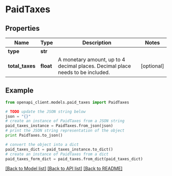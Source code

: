 # PaidTaxes


## Properties
Name | Type | Description | Notes
------------ | ------------- | ------------- | -------------
**type** | **str** |  | 
**total_taxes** | **float** | A monetary amount, up to 4 decimal places. Decimal place needs to be included. | [optional] 

## Example

```python
from openapi_client.models.paid_taxes import PaidTaxes

# TODO update the JSON string below
json = "{}"
# create an instance of PaidTaxes from a JSON string
paid_taxes_instance = PaidTaxes.from_json(json)
# print the JSON string representation of the object
print PaidTaxes.to_json()

# convert the object into a dict
paid_taxes_dict = paid_taxes_instance.to_dict()
# create an instance of PaidTaxes from a dict
paid_taxes_form_dict = paid_taxes.from_dict(paid_taxes_dict)
```
[[Back to Model list]](../README.md#documentation-for-models) [[Back to API list]](../README.md#documentation-for-api-endpoints) [[Back to README]](../README.md)


